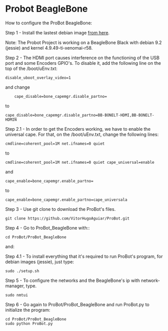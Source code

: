 # Probot BeagleBone

How to configure the ProBot BeagleBone:

Step 1 - Install the lastest debian image [from here](https://beagleboard.org/latest-images). 

Note: The Probot Project is working on a BeagleBone Black with debian 9.2 (jessie) and kernel 4.9.49-ti-xenomai-r58. 

Step 2 - The HDMI port causes interference on the functioning of the USB port and some Encoders GPIO's. To disable it, add the following line on the top of the /boot/uEnv.txt:

	disable_uboot_overlay_video=1

and change
    
    	cape_disable=bone_capemgr.disable_partno=
to

	cape_disable=bone_capemgr.disable_partno=BB-BONELT-HDMI,BB-BONELT-HDMIN

Step 2.1 - In order to get the Encoders working, we have to enable the universal cape. For that, on the /boot/uEnv.txt, change the following lines:

	cmdline=coherent_pool=1M net.ifnames=0 quiet

to 

	cmdline=coherent_pool=1M net.ifnames=0 quiet cape_universal=enable

and

	cape_enable=bone_capemgr.enable_partno=
to

	cape_enable=bone_capemgr.enable_partno=cape_universala
	

Step 3 - Use git clone to download the ProBot's files.
	
	git clone https://github.com/VitorHugoAguiar/ProBot.git

Step 4  - Go to ProBot_BeagleBone with::
	
	cd ProBot/ProBot_BeagleBone
and:

Step 4.1 - To install everything that it's required to run ProBot's program, for debian images (jessie), just type:

	sudo ./setup.sh


Step 5 - To configure the networks and the BeagleBone's ip with network-manager, type.

	sudo nmtui	

Step 6 - Go again to ProBot/ProBot_BeagleBone and run ProBot.py to initialize the program:

	cd ProBot/ProBot_BeagleBone
	sudo python ProBot.py

